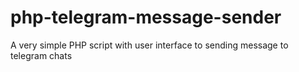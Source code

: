 # php-telegram-message-sender
A very simple PHP script with user interface to sending message to telegram chats
